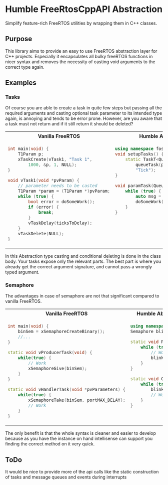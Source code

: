 # Humble FreeRtosCppAPI Abstraction

Simplify feature-rich FreeRTOS utilities by wrapping them in C++ classes.

## Purpose

This library aims to provide an easy to use FreeRTOS abstraction layer for C++ projects.
Especially it encapsulates all bulky freeRTOS functions in nicer syntax and removes
the necessity of casting void arguments to the correct type again.

## Examples

### Tasks

Of course you are able to create a task in quite few steps but passing all the required arguments
and casting optional task parameter to its intended type again, is annoying and tends to be error prone.
However, are you aware that a task must not return and if it still return it should be deleted?


<table>
<tr> <th>Vanilla FreeRTOS</th> <th>Humble Abstraction</th></tr> 
<tr>
<td style="vertical-align: top"> 

```c++
int main(void) {
    T1Param p;
    xTaskCreate(vTask1, "Task 1", 
        1000, &p, 1, NULL);
}

void vTask1(void *pvParam) {
    // parameter needs to be casted
    T1Param *param = (T1Param *)pvParam;
    while (true) {
        bool error = doSomeWork();
        if (error) {
            break;
        }
        vTaskDelay(ticksToDelay);
    }
    vTaskDelete(NULL);
}
```
</td>
<td style="vertical-align: top"> 

```c++
using namespace fos;
void setupTasks() {
    static TaskT<Queue<TxMsg> &> 
        queueTask(paramTask, txQueue, 
        "Tick");
}

void paramTask(Queue<TxMsg> &queue) {
    while (true) {
        auto msg = queue.dequeue(); 
        doSomeWork(msg);
    }
}
```
</td>
</tr>
</table>

In this Abstraction type casting and conditional deleting is done in the class body.
Your tasks expose only the relevant parts.
The best part is where you already get the correct argument signature, and cannot pass a wrongly typed argument.

### Semaphore

The advantages in case of semaphore are not that significant compared to vanilla FreeRTOS.

<table>
<tr> <th>Vanilla FreeRTOS</th> <th>Humble Abstraction</th></tr> <tr>
<td style="vertical-align: top"> 

```c++
int main(void) {
    binSem = xSemaphoreCreateBinary();
    //...
}

static void vProducerTask(void) {
    while(true) {
        // Work
        xSemaphoreGive(binSem);
    }
}

static void vHandlerTask(void *pvParameters) {
    while(true) {
        xSemaphoreTake(binSem, portMAX_DELAY);
        // Work
    }
}
```
</td>
<td style="vertical-align: top"> 

```c++
using namespace fos;
Semaphore blinkSem;

static void Producer() {
    while (true) {
        // Work
        blinkSem.give();
    }
}

static void Consumer() {
    while (true) {
        blinkSem.take();
        // Work
    }
}
```
</td>
</tr>
</table>

The only benefit is that the whole syntax is cleaner and easier to develop because as you have the instance on hand intellisense can support you finding the correct method on it very quick.

## ToDo

It would be nice to provide more of the api calls like the static construction of tasks and message queues and events during interrupts